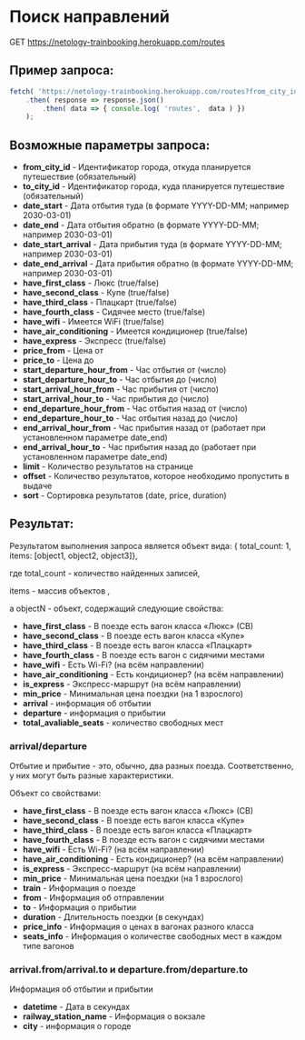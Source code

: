 # Поиск направлений

GET https://netology-trainbooking.herokuapp.com/routes

## Пример запроса:

```javascript
fetch( 'https://netology-trainbooking.herokuapp.com/routes?from_city_id=5b9a2fa7f83e028786ea5672&to_city_id=5b9a2fa8f83e028786ea567b' )
    .then( response => response.json()
        .then( data => { console.log( 'routes',  data ) })
    );
```

## Возможные параметры запроса:

- **from_city_id** - Идентификатор города, откуда планируется путешествие (обязательный)
- **to_city_id** - Идентификатор города, куда планируется путешествие (обязательный)
- **date_start** - Дата отбытия туда (в формате YYYY-DD-MM; например 2030-03-01)
- **date_end** - Дата отбытия обратно (в формате YYYY-DD-MM; например 2030-03-01)
- **date_start_arrival** - Дата прибытия туда (в формате YYYY-DD-MM; например 2030-03-01)
- **date_end_arrival** - Дата прибытия обратно (в формате YYYY-DD-MM; например 2030-03-01)
- **have_first_class** - Люкс (true/false)
- **have_second_class** - Купе (true/false)
- **have_third_class** - Плацкарт (true/false)
- **have_fourth_class** - Сидячее место (true/false)
- **have_wifi** - Имеется WiFi (true/false)
- **have_air_conditioning** - Имеется кондиционер (true/false)
- **have_express** - Экспресс (true/false)
- **price_from** - Цена от
- **price_to** - Цена до
- **start_departure_hour_from** - Час отбытия от (число)
- **start_departure_hour_to** - Час отбытия до (число)
- **start_arrival_hour_from** - Час прибытия от (число)
- **start_arrival_hour_to** - Час прибытия до (число)
- **end_departure_hour_from** - Час отбытия назад от (число)
- **end_departure_hour_to** - Час отбытия назад до (число)
- **end_arrival_hour_from** - Час прибытия назад от (работает при установленном параметре date_end)
- **end_arrival_hour_to** - Час прибытия назад до (работает при установленном параметре date_end)
- **limit** - Количество результатов на странице
- **offset** - Количество результатов, которое необходимо пропустить в выдаче
- **sort** - Сортировка результатов (date, price, duration)

## Результат:

Результатом выполнения запроса является объект вида: { total_count: 1, items: [object1, object2, object3]},

где total_count - количество найденных записей,

items - массив объектов ,

а objectN - объект, содержащий следующие свойства:

- **have_first_class** - В поезде есть вагон класса «Люкс» (СВ)
- **have_second_class** - В поезде есть вагон класса «Купе»
- **have_third_class** - В поезде есть вагон класса «Плацкарт»
- **have_fourth_class** - В поезде есть вагон с сидячими местами
- **have_wifi** - Есть Wi-Fi? (на всём направлении)
- **have_air_conditioning** - Есть кондиционер? (на всём направлении)
- **is_express** - Экспресс-маршрут (на всём направлении)
- **min_price** - Минимальная цена поездки (на 1 взрослого)
- **arrival** - информация об отбытии
- **departure** - информация о прибытии
- **total_avaliable_seats** - количество свободных мест

### arrival/departure

Отбытие и прибытие - это, обычно, два разных поезда. Соответственно, у них могут быть
разные характеристики.

Объект со свойствами:

- **have_first_class** - В поезде есть вагон класса «Люкс» (СВ)
- **have_second_class** - В поезде есть вагон класса «Купе»
- **have_third_class** - В поезде есть вагон класса «Плацкарт»
- **have_fourth_class** - В поезде есть вагон с сидячими местами
- **have_wifi** - Есть Wi-Fi? (на всём направлении)
- **have_air_conditioning** - Есть кондиционер? (на всём направлении)
- **is_express** - Экспресс-маршрут (на всём направлении)
- **min_price** - Минимальная цена поездки (на 1 взрослого)
- **train** - Информация о поезде
- **from** - Информация об отправлении
- **to** - Информация о прибытии
- **duration** - Длительность поездки (в секундах)
- **price_info** - Информация о ценах в вагонах разного класса
- **seats_info** - Информация о количестве свободных мест в каждом типе вагонов

### arrival.from/arrival.to и departure.from/departure.to

Информация об отбытии и прибытии

- **datetime** - Дата в секундах
- **railway_station_name** - Информация о вокзале
- **city** - информация о городе
